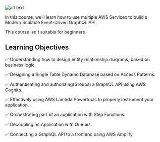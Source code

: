 ![alt text](https://raw.githubusercontent.com/trey-rosius/babysitter_api/master/book_nanny.png)


In this course, we'll learn how to use multiple AWS Services to build a Modern Scalable Event-Driven GraphQL API.

This course isn't suitable for beginners

## Learning Objectives

✅  Understanding how to design entity relationship diagrams, based on business logic.

✅  Designing a Single Table Dynamo Database based on Access Patterns.

✅  Authenticating and authorizing(Groups) a GraphQL API using AWS Cognito.

✅  Effectively using AWS Lambda Powertools to properly instrument your application.

✅  Orchestrating part of an application with Step Functions.

✅  Decoupling an Application with Queues.

✅  Connecting a GraphQL API to a frontend using AWS Amplify
